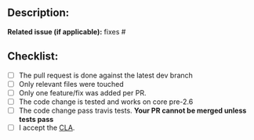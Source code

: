 ## Description:

**Related issue (if applicable):** fixes #<Tasmota issue number goes here>

## Checklist:
  - [ ] The pull request is done against the latest dev branch
  - [ ] Only relevant files were touched
  - [ ] Only one feature/fix was added per PR.
  - [ ] The code change is tested and works on core pre-2.6
  - [ ] The code change pass travis tests. **Your PR cannot be merged unless tests pass**
  - [ ] I accept the [CLA](https://github.com/arendst/Tasmota/blob/development/CONTRIBUTING.md#contributor-license-agreement-cla).
